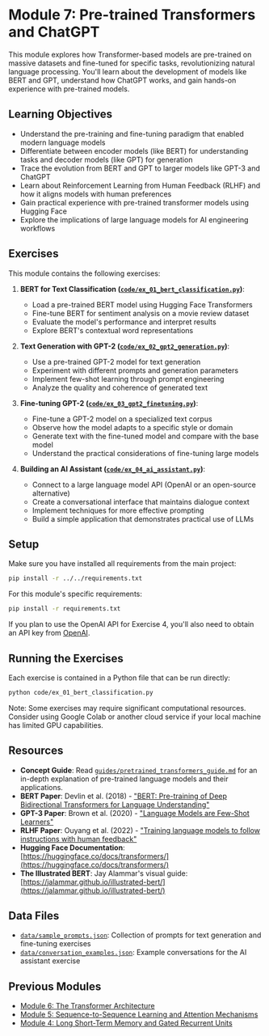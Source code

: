 # Module 7: Pre-trained Transformers and ChatGPT

This module explores how Transformer-based models are pre-trained on massive datasets and fine-tuned for specific tasks, revolutionizing natural language processing. You'll learn about the development of models like BERT and GPT, understand how ChatGPT works, and gain hands-on experience with pre-trained models.

## Learning Objectives

- Understand the pre-training and fine-tuning paradigm that enabled modern language models
- Differentiate between encoder models (like BERT) for understanding tasks and decoder models (like GPT) for generation
- Trace the evolution from BERT and GPT to larger models like GPT-3 and ChatGPT
- Learn about Reinforcement Learning from Human Feedback (RLHF) and how it aligns models with human preferences
- Gain practical experience with pre-trained transformer models using Hugging Face
- Explore the implications of large language models for AI engineering workflows

## Exercises

This module contains the following exercises:

1. **BERT for Text Classification ([`code/ex_01_bert_classification.py`](code/ex_01_bert_classification.py))**:

   - Load a pre-trained BERT model using Hugging Face Transformers
   - Fine-tune BERT for sentiment analysis on a movie review dataset
   - Evaluate the model's performance and interpret results
   - Explore BERT's contextual word representations

2. **Text Generation with GPT-2 ([`code/ex_02_gpt2_generation.py`](code/ex_02_gpt2_generation.py))**:

   - Use a pre-trained GPT-2 model for text generation
   - Experiment with different prompts and generation parameters
   - Implement few-shot learning through prompt engineering
   - Analyze the quality and coherence of generated text

3. **Fine-tuning GPT-2 ([`code/ex_03_gpt2_finetuning.py`](code/ex_03_gpt2_finetuning.py))**:

   - Fine-tune a GPT-2 model on a specialized text corpus
   - Observe how the model adapts to a specific style or domain
   - Generate text with the fine-tuned model and compare with the base model
   - Understand the practical considerations of fine-tuning large models

4. **Building an AI Assistant ([`code/ex_04_ai_assistant.py`](code/ex_04_ai_assistant.py))**:
   - Connect to a large language model API (OpenAI or an open-source alternative)
   - Create a conversational interface that maintains dialogue context
   - Implement techniques for more effective prompting
   - Build a simple application that demonstrates practical use of LLMs

## Setup

Make sure you have installed all requirements from the main project:

```bash
pip install -r ../../requirements.txt
```

For this module's specific requirements:

```bash
pip install -r requirements.txt
```

If you plan to use the OpenAI API for Exercise 4, you'll also need to obtain an API key from [OpenAI](https://platform.openai.com/).

## Running the Exercises

Each exercise is contained in a Python file that can be run directly:

```bash
python code/ex_01_bert_classification.py
```

Note: Some exercises may require significant computational resources. Consider using Google Colab or another cloud service if your local machine has limited GPU capabilities.

## Resources

- **Concept Guide**: Read [`guides/pretrained_transformers_guide.md`](guides/pretrained_transformers_guide.md) for an in-depth explanation of pre-trained language models and their applications.
- **BERT Paper**: Devlin et al. (2018) - ["BERT: Pre-training of Deep Bidirectional Transformers for Language Understanding"](https://arxiv.org/abs/1810.04805)
- **GPT-3 Paper**: Brown et al. (2020) - ["Language Models are Few-Shot Learners"](https://arxiv.org/abs/2005.14165)
- **RLHF Paper**: Ouyang et al. (2022) - ["Training language models to follow instructions with human feedback"](https://arxiv.org/abs/2203.02155)
- **Hugging Face Documentation**: [https://huggingface.co/docs/transformers/](https://huggingface.co/docs/transformers/)
- **The Illustrated BERT**: Jay Alammar's visual guide: [https://jalammar.github.io/illustrated-bert/](https://jalammar.github.io/illustrated-bert/)

## Data Files

- [`data/sample_prompts.json`](data/sample_prompts.json): Collection of prompts for text generation and fine-tuning exercises
- [`data/conversation_examples.json`](data/conversation_examples.json): Example conversations for the AI assistant exercise

## Previous Modules

- [Module 6: The Transformer Architecture](../module6/README.md)
- [Module 5: Sequence-to-Sequence Learning and Attention Mechanisms](../module5/README.md)
- [Module 4: Long Short-Term Memory and Gated Recurrent Units](../module4/README.md)
